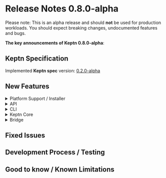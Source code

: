 # Release Notes 0.8.0-alpha

Please note: This is an alpha release and should **not** be used for production workloads.
You should expect breaking changes, undocumented features and bugs.

**The key announcements of Keptn 0.8.0-alpha**:


## Keptn Specification

Implemented **Keptn spec** version: [0.2.0-alpha](https://github.com/keptn/spec/tree/0.2.0-alpha)

## New Features

<details><summary>Platform Support / Installer</summary>
<p>

</p>
</details>

<details><summary>API</summary>
<p>

</p>
</details>

<details><summary>CLI</summary>
<p>

</p>
</details>

<details><summary>Keptn Core</summary>
<p>

- *shipyard-controller*:
  - Controls the task sequences defined in the Shipyard [2193](https://github.com/keptn/keptn/issues/2193)
  - Manages open *.started events in a mongoDB collection per project [2159](https://github.com/keptn/keptn/issues/2159)
  - Manages open *.triggered events in a mongoDB collection per project [2158](https://github.com/keptn/keptn/issues/2158)

- *distributor*:
  - Sidecar for polling open *.triggered events [2166](https://github.com/keptn/keptn/issues/2166)

</p>
</details>

<details><summary>Bridge</summary>
<p>


</p>
</details>

## Fixed Issues


## Development Process / Testing


## Good to know / Known Limitations

